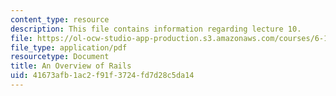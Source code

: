 ```yaml
---
content_type: resource
description: This file contains information regarding lecture 10.
file: https://ol-ocw-studio-app-production.s3.amazonaws.com/courses/6-170-software-studio-spring-2013/41673afb1ac2f91f3724fd7d28c5da14_MIT6_170S13_10-rails-ovrvw.pdf
file_type: application/pdf
resourcetype: Document
title: An Overview of Rails
uid: 41673afb-1ac2-f91f-3724-fd7d28c5da14
---
```

